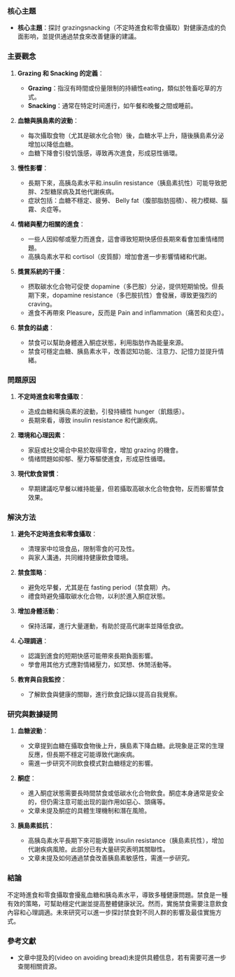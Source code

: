 ### 核心主題
- **核心主題**：探討 grazingsnacking（不定時進食和零食攝取）對健康造成的负面影响，並提供通過禁食來改善健康的建議。

### 主要觀念
1. **Grazing 和 Snacking 的定義**：
   - **Grazing**：指沒有時間或份量限制的持續性eating，類似於牲畜吃草的方式。
   - **Snacking**：通常在特定时间進行，如午餐和晚餐之間或睡前。

2. **血糖與胰島素的波動**：
   - 每次攝取食物（尤其是碳水化合物）後，血糖水平上升，隨後胰島素分泌增加以降低血糖。
   - 血糖下降會引發饥饿感，導致再次進食，形成惡性循環。

3. **慢性影響**：
   - 長期下來，高胰岛素水平和.insulin resistance（胰島素抗性）可能导致肥胖、2型糖尿病及其他代謝疾病。
   - 症狀包括：血糖不穩定、疲勞、 Belly fat（腹部脂肪囤積）、視力模糊、腦霧、炎症等。

4. **情緒與壓力相關的進食**：
   - 一些人因抑郁或壓力而進食，這會導致短期快感但長期來看會加重情绪問題。
   - 高胰岛素水平和 cortisol（皮質醇）增加會進一步影響情緒和代謝。

5. **獎賞系統的干擾**：
   - 摂取碳水化合物可促使 dopamine（多巴胺）分泌，提供短期愉悅。但長期下來，dopamine resistance（多巴胺抗性）會發展，導致更強烈的 craving。
   - 進食不再帶來 Pleasure，反而是 Pain and inflammation（痛苦和炎症）。

6. **禁食的益處**：
   - 禁食可以幫助身體進入酮症狀態，利用脂肪作為能量來源。
   - 禁食可穩定血糖、胰島素水平，改善認知功能、注意力、記憶力並提升情緒。

### 問題原因
1. **不定時進食和零食攝取**：
   - 造成血糖和胰岛素的波動，引發持續性 hunger（飢餓感）。
   - 長期來看，導致 insulin resistance 和代謝疾病。

2. **環境和心理因素**：
   - 家庭或社交場合中易於取得零食，增加 grazing 的機會。
   - 情绪問題如抑郁、壓力等驅使進食，形成惡性循環。

3. **現代飲食習慣**：
   - 早期建議吃早餐以維持能量，但若攝取高碳水化合物食物，反而影響禁食效果。

### 解決方法
1. **避免不定時進食和零食攝取**：
   - 清理家中垃圾食品，限制零食的可及性。
   - 與家人溝通，共同維持健康飲食環境。

2. **禁食策略**：
   - 避免吃早餐，尤其是在 fasting period（禁食期）內。
   - 禮食時避免攝取碳水化合物，以利於進入酮症狀態。

3. **增加身體活動**：
   - 保持活躍，進行大量運動，有助於提高代謝率並降低食欲。

4. **心理調適**：
   - 認識到進食的短期快感可能帶來長期負面影響。
   - 學會用其他方式應對情緒壓力，如冥想、休閒活動等。

5. **教育與自我監控**：
   - 了解飲食與健康的關聯，進行飲食記錄以提高自我覺察。

### 研究與數據疑問
1. **血糖波動**：
   - 文章提到血糖在攝取食物後上升，胰島素下降血糖。此現象是正常的生理反應，但長期不穩定可能導致代謝疾病。
   - 需進一步研究不同飲食模式對血糖穩定的影響。

2. **酮症**：
   - 進入酮症狀態需要長時間禁食或低碳水化合物飲食。酮症本身通常是安全的，但仍需注意可能出现的副作用如惡心、頭痛等。
   - 文章未提及酮症的具體生理機制和潛在風險。

3. **胰島素抵抗**：
   - 高胰岛素水平長期下來可能導致 insulin resistance（胰島素抗性），增加代謝疾病風險。此部分已有大量研究表明其關聯性。
   - 文章未提及如何通過禁食改善胰島素敏感性，需進一步研究。

### 結論
不定時進食和零食攝取會擾亂血糖和胰岛素水平，導致多種健康問題。禁食是一種有效的策略，可幫助穩定代謝並提高整體健康狀況。然而，實施禁食需要注意飲食內容和心理調適。未來研究可以進一步探討禁食對不同人群的影響及最佳實施方式。

### 參考文獻
- 文章中提及的(video on avoiding bread)未提供具體信息，若有需要可進一步查閱相關資源。